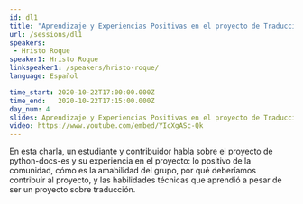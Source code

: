```yaml
---
id: dl1
title: "Aprendizaje y Experiencias Positivas en el proyecto de Traducción de la Documentación de Python al español"
url: /sessions/dl1
speakers:
 - Hristo Roque
speaker1: Hristo Roque
linkspeaker1: /speakers/hristo-roque/
language: Español

time_start: 2020-10-22T17:00:00.000Z
time_end:   2020-10-22T17:15:00.000Z
day_num: 4
slides: Aprendizaje y Experiencias Positivas en el proyecto de Traducción de la Documentación de Python al español.odp
video: https://www.youtube.com/embed/YIcXgASc-Qk
---
```


En esta charla, un estudiante y contribuidor habla sobre el proyecto de python-docs-es y su experiencia en el proyecto: lo positivo de la comunidad, cómo es la amabilidad del grupo, por qué deberíamos contribuir al proyecto, y las habilidades técnicas que aprendió a pesar de ser un proyecto sobre traducción.